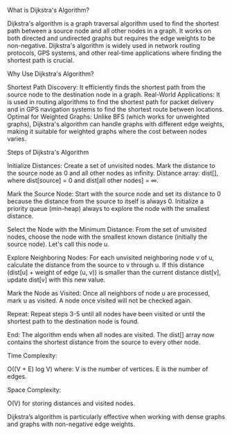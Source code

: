 What is Dijkstra's Algorithm?

Dijkstra's algorithm is a graph traversal algorithm used to find the shortest path between a source node and all other nodes in a graph. It works on both directed and undirected graphs but requires the edge weights to be non-negative. Dijkstra's algorithm is widely used in network routing protocols, GPS systems, and other real-time applications where finding the shortest path is crucial.

Why Use Dijkstra's Algorithm?

Shortest Path Discovery: It efficiently finds the shortest path from the source node to the destination node in a graph.
Real-World Applications: It is used in routing algorithms to find the shortest path for packet delivery and in GPS navigation systems to find the shortest route between locations.
Optimal for Weighted Graphs: Unlike BFS (which works for unweighted graphs), Dijkstra's algorithm can handle graphs with different edge weights, making it suitable for weighted graphs where the cost between nodes varies.

Steps of Dijkstra's Algorithm

Initialize Distances: Create a set of unvisited nodes. Mark the distance to the source node as 0 and all other nodes as infinity.
Distance array: dist[], where dist[source] = 0 and dist[all other nodes] = ∞.

Mark the Source Node: Start with the source node and set its distance to 0 because the distance from the source to itself is always 0.
Initialize a priority queue (min-heap) always to explore the node with the smallest distance.

Select the Node with the Minimum Distance: From the set of unvisited nodes, choose the node with the smallest known distance (initially the source node). Let's call this node u.

Explore Neighboring Nodes: For each unvisited neighboring node v of u, calculate the distance from the source to v through u.
If this distance (dist[u] + weight of edge (u, v)) is smaller than the current distance dist[v], update dist[v] with this new value.

Mark the Node as Visited: Once all neighbors of node u are processed, mark u as visited. A node once visited will not be checked again.

Repeat: Repeat steps 3-5 until all nodes have been visited or until the shortest path to the destination node is found.

End: The algorithm ends when all nodes are visited. The dist[] array now contains the shortest distance from the source to every other node.

Time Complexity: 

O((V + E) log V) where:
V is the number of vertices.
E is the number of edges.

Space Complexity: 

O(V) for storing distances and visited nodes.

Dijkstra’s algorithm is particularly effective when working with dense graphs and graphs with non-negative edge weights.
